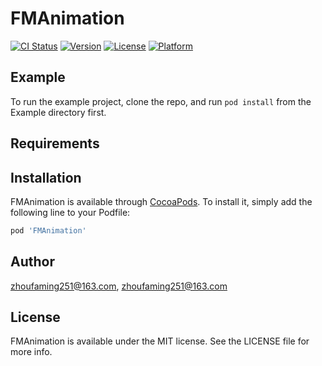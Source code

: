 # FMAnimation

[![CI Status](https://img.shields.io/travis/zhoufaming251@163.com/FMAnimation.svg?style=flat)](https://travis-ci.org/zhoufaming251@163.com/FMAnimation)
[![Version](https://img.shields.io/cocoapods/v/FMAnimation.svg?style=flat)](https://cocoapods.org/pods/FMAnimation)
[![License](https://img.shields.io/cocoapods/l/FMAnimation.svg?style=flat)](https://cocoapods.org/pods/FMAnimation)
[![Platform](https://img.shields.io/cocoapods/p/FMAnimation.svg?style=flat)](https://cocoapods.org/pods/FMAnimation)

## Example

To run the example project, clone the repo, and run `pod install` from the Example directory first.

## Requirements

## Installation

FMAnimation is available through [CocoaPods](https://cocoapods.org). To install
it, simply add the following line to your Podfile:

```ruby
pod 'FMAnimation'
```

## Author

zhoufaming251@163.com, zhoufaming251@163.com

## License

FMAnimation is available under the MIT license. See the LICENSE file for more info.
